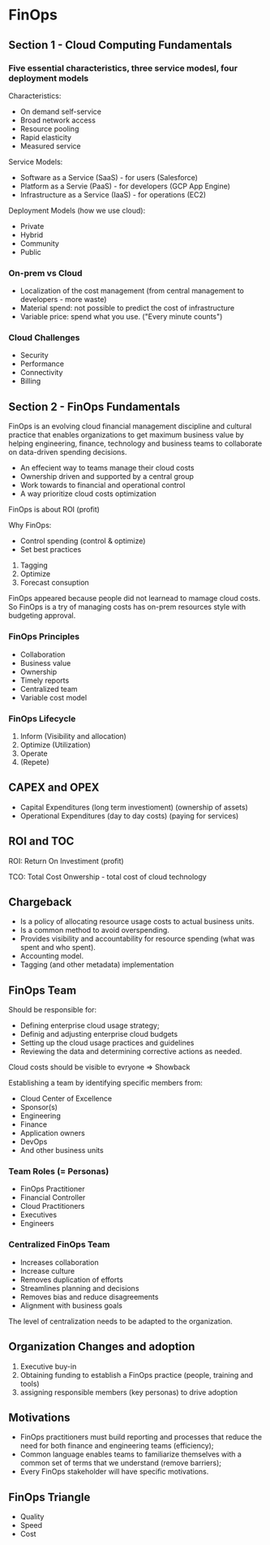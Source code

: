 # FinOps

## Section 1 - Cloud Computing Fundamentals 

### Five essential characteristics, three service modesl, four deployment models

Characteristics:

- On demand self-service
- Broad network access
- Resource pooling
- Rapid elasticity
- Measured service

Service Models:
- Software as a Service (SaaS) - for users (Salesforce)
- Platform as a Servie (PaaS) - for developers (GCP App Engine)
- Infrastructure as a Service (IaaS) - for operations (EC2)

Deployment Models (how we use cloud):
- Private
- Hybrid
- Community
- Public

### On-prem vs Cloud

- Localization of the cost management (from central management to developers - more waste)
- Material spend: not possible to predict the cost of infrastructure
- Variable price: spend what you use. ("Every minute counts") 

### Cloud Challenges

- Security
- Performance
- Connectivity
- Billing

## Section 2 - FinOps Fundamentals 

FinOps is an evolving cloud financial management discipline and cultural practice that enables organizations to get maximum business value by helping engineering, finance, technology and business teams to collaborate on data-driven spending decisions.

- An effecient way to teams manage their cloud costs
- Ownership driven and supported by a central group
- Work towards to financial and operational control
- A way prioritize cloud costs optimization

FinOps is about ROI (profit)


Why FinOps:

- Control spending (control & optimize)
- Set best practices


1. Tagging
2. Optimize
3. Forecast consuption

FinOps appeared because people did not learnead to mamage cloud costs. So FinOps is a try of managing costs has on-prem resources style with budgeting approval.

### FinOps Principles
- Collaboration
- Business value
- Ownership
- Timely reports
- Centralized team
- Variable cost model

### FinOps Lifecycle
1. Inform (Visibility and allocation)
2. Optimize (Utilization)
3. Operate
4. (Repete)


## CAPEX and OPEX

- Capital Expenditures (long term investioment) (ownership of assets)
- Operational Expenditures (day to day costs) (paying for services)


## ROI and TOC

ROI: Return On Investiment (profit)

TCO: Total Cost Onwership - total cost of cloud technology


## Chargeback

- Is a policy of allocating resource usage costs to actual business units.
- Is a common method to avoid overspending.
- Provides visibility and accountability for resource spending (what was spent and who spent).
- Accounting model.
- Tagging (and other metadata) implementation


## FinOps Team

Should be responsible for:
- Defining enterprise cloud usage strategy;
- Definig and adjusting enterprise cloud budgets
- Setting up the cloud usage practices and guidelines
- Reviewing the data and determining corrective actions as needed.


Cloud costs should be visible to evryone => Showback

Establishing a team by identifying specific members from:
- Cloud Center of Excellence
- Sponsor(s)
- Engineering
- Finance
- Application owners
- DevOps
- And other business units

### Team Roles (= Personas)
- FinOps Practitioner
- Financial Controller
- Cloud Practitioners
- Executives
- Engineers


### Centralized FinOps Team
- Increases collaboration
- Increase culture
- Removes duplication of efforts
- Streamlines planning and decisions
- Removes bias and reduce disagreements
- Alignment with business goals

The level of centralization needs to be adapted to the organization.

## Organization Changes and adoption

1. Executive buy-in
2. Obtaining funding to establish a FinOps practice (people, training and tools)
3. assigning responsible members (key personas) to drive adoption

## Motivations

- FinOps practitioners must build reporting and processes that reduce the need for both finance and engineering teams (efficiency);
- Common language enables teams to familiarize themselves with a common set of terms that we understand (remove barriers);
- Every FinOps stakeholder will have specific motivations.


## FinOps Triangle
- Quality
- Speed
- Cost






